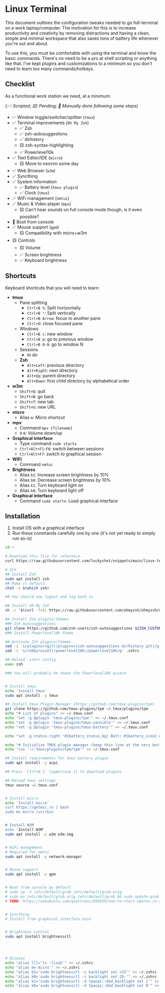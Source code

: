 # Linux Terminal

This document outlines the configuration tweaks needed to go full-terminal on a work laptop/computer. The motivation for this is to increase productivity and creativity by removing distractions and having a clean, simple and minimal workspace that also saves tons of battery life whenever you're out and about.

To use this, you must be comfortable with using the terminal and know the basic commands. There's no need to be a pro at shell scripting or anything like that. I've kept plugins and customizations to a minimum so you don't need to learn too many commands/hotkeys.

## Checklist

As a functional work station we need, at a minimum:

_(✅: Scripted; 🟨: Pending; 🤚 Manually done following some steps)_

- ✅ Window toggle/switcher/splitter (`tmux`)
- ✅ Terminal improvements (`Oh My Zsh`)
  - ✅ Zsh
  - ✅ zsh-autosuggestions
  - ✅ dirhistory
  - 🟨 zsh-syntax-highlighting
  - ✅ Powerlevel10k
- ✅ Text Editor/IDE (`micro`)
  - 🟨 Move to neovim some day
- ✅ Web Browser (`w3m`)
- ✅ Syncthing
- ✅ System information
  - ✅ Battery level (`tmux plugin`)
  - ✅ Clock (`tmux`)
- ✅ WiFi management (`nmtui`)
- ✅ Music & Video player (`mpv`)
  - 🟨 Can't hear sounds on full console mode though, is it even possible?
- 🤚 Boot from console
- ✅ Mouse support (`gpm`)
  - 🟨 Compatibility with micro+w3m
- 🟨 Controls
  - 🟨 Volume
  - ✅ Screen brightness
  - ✅ Keyboard brightness


## Shortcuts

Keyboard shortcuts that you will need to learn:

- **tmux**
  - Pane splitting
    - `Ctrl+B %`: Split horizontally
    - `Ctrl+B "`: Split vertically
    - `Ctrl+B Arrow`: focus to another pane
    - `Ctrl+D`: close focused pane
  - Windows
    - `Ctrl+B c`: new window
    - `Ctrl+B p`: go to previous window
    - `Ctrl+B 0-9`: go to window N
  - Sessions
    - _to do_
  - **Zsh**
    - `Alt+Left`: previous directory
    - `Alt+Right`: next directory
    - `Alt+Up`: parent directory
    - `Alt+Down`: first child directory by alphabetical order
- **w3m**
  - `Shift+Q`: quit
  - `Shift+B`: go back
  - `Shift+T`: new tab
  - `Shift+U`: new URL
- **micro**
  - Alias `m`: Micro shortcut
- **mpv**
  - Command `mpv {filename}`
  - `9` `0`: Volume down/up 
- **Graphical interface**
  - Type command `sudo startx`
  - `Ctrl+Alt+F1`-`F6`: switch between sessions
  - `Ctrl+Alt+F7`: switch to graphical session
- **WiFi**
  - Command `nmtui`
- **Brightness**
  - Alias `b1`: Increase screen brightness by 10%
  - Alias `b0`: Decrease screen brightness by 10%
  - Alias `k1`: Turn keyboard light on
  - Alias `k0`: Turn keyboard light off
- **Graphical interface**
  - Command `sudo startx`: Load graphical interface


## Installation

1. Install OS with a graphical interface
2. Run these commands carefully one by one (it's not yet ready to simply run as-is)

```sh
cd ~

# Download this file for reference
curl https://raw.githubusercontent.com/luckyshot/snippets/main/linux-terminal.md >> ~/linux-terminal.md

# Zsh
## Install Zsh
sudo apt install zsh
## Make it default
chsh -s $(which zsh)

## You should now logout and log back in

## Install Oh My Zsh
sh -c "$(curl -fsSL https://raw.githubusercontent.com/ohmyzsh/ohmyzsh/master/tools/install.sh)"

## Install Zsh plugins/themes
### Zsh Autosuggestions
git clone https://github.com/zsh-users/zsh-autosuggestions ${ZSH_CUSTOM:-~/.oh-my-zsh/custom}/plugins/zsh-autosuggestions
### Install Powerlevel10k theme

## Activate Zsh plugins/themes
sed -i 's/plugins=(git)/plugins=(zsh-autosuggestions dirhistory git)/g' .zshrc
sed -i 's/robbyrussell/powerlevel10k\/powerlevel10k/g' .zshrc

## Reload .zshrc config
exec zsh

### You will probably be shown the Powerlevel10k wizard


# Install tmux
echo 'Install tmux'
sudo apt install -y tmux

## Install tmux Plugin Manager (https://github.com/tmux-plugins/tpm)
git clone https://github.com/tmux-plugins/tpm ~/.tmux/plugins/tpm
echo "# List of plugins" >> ~/.tmux.conf
echo "set -g @plugin 'tmux-plugins/tpm'" >> ~/.tmux.conf
echo "set -g @plugin 'tmux-plugins/tmux-sensible'" >> ~/.tmux.conf
echo "set -g @plugin 'tmux-plugins/tmux-battery'" >> ~/.tmux.conf

echo "set -g status-right '#{battery_status_bg} Batt: #{battery_icon} #{battery_percentage} #{battery_remain} | %a %h-%d %H:%M '" >> ~/.tmux.conf

echo "# Initialize TMUX plugin manager (keep this line at the very bottom of tmux.conf)" >> ~/.tmux.conf
echo "run '~/.tmux/plugins/tpm/tpm'" >> ~/.tmux.conf

## Install requirements for tmux battery plugin
sudo apt install -y acpi

## Press `Ctrl+B I` (uppercase I) to download plugins

## Reload tmux settings
tmux source ~/.tmux.conf


# Install micro
echo 'Install micro`
curl https://getmic.ro | bash
sudo mv micro /usr/bin


# Install W3M
echo 'Install W3M`
sudo apt install -y w3m w3m-img


# WiFi management
# Required for nmtui
sudo apt install -y network-manager


# Mouse support
sudo apt install -y gpm


# Boot from console by default
# sudo cp -n /etc/default/grub /etc/default/grub.orig
# sudo mv /etc/default/grub.orig /etc/default/grub && sudo update-grub
# TODO: https://askubuntu.com/questions/859630/how-to-start-ubuntu-in-console-mode


# Syncthing
# Install from graphical interface once


# Brightness control
sudo apt install brightnessctl




# Aliases
echo "alias lll='ls -lisah'" >> ~/.zshrc
echo "alias m='micro'" >> ~/.zshrc
echo "alias b1='sudo brightnessctl -c backlight set +25'" >> ~/.zshrc
echo "alias b0='sudo brightnessctl -c backlight set 25-'" >> ~/.zshrc
echo "alias k1='sudo brightnessctl -d tpacpi::kbd_backlight set 1'" >> ~/.zshrc
echo "alias k0='sudo brightnessctl -d tpacpi::kbd_backlight set 0'" >> ~/.zshrc


```
